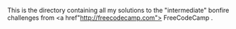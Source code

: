 This is the directory containing all my solutions to the "intermediate" bonfire challenges from <a href"http://freecodecamp.com"> FreeCodeCamp </a>.
